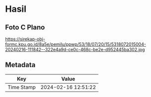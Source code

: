 # Hasil

## Foto C Plano

https://sirekap-obj-formc.kpu.go.id/8a5e/pemilu/ppwp/53/18/07/20/15/5318072015004-20240216-111842--322e4a9d-ce0c-468c-be2e-d952445ba302.jpg


## Metadata

| Key        | Value               |
| ---------- | ------------------- |
| Time Stamp | 2024-02-16 12:51:22 |



